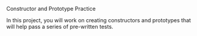 Constructor and Prototype Practice

In this project, you will work on creating constructors and prototypes that will help pass a series of pre-written tests.
